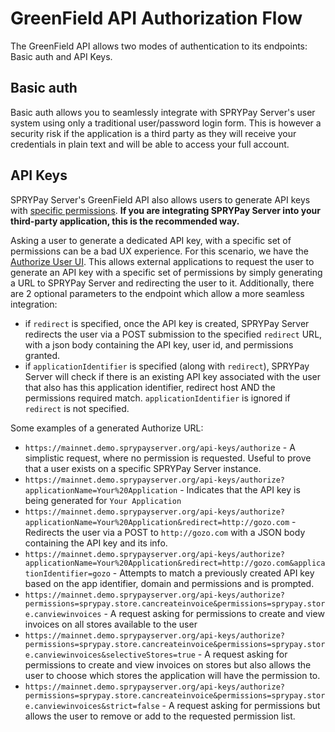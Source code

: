 
# GreenField API Authorization Flow

The GreenField API allows two modes of authentication to its endpoints: Basic auth and API Keys. 

## Basic auth
Basic auth allows you to seamlessly integrate with SPRYPay Server's user system using only a traditional user/password login form. This is however a security risk if the application is a third party as they will receive your credentials in plain text and will be able to access your full account.

## API Keys
SPRYPay Server's GreenField API also allows users to generate API keys with [specific permissions](https://docs.sprypayserver.org/API/Greenfield/v1/#section/Authentication/API%20Key). **If you are integrating SPRYPay Server into your third-party application, this is the recommended way.**

Asking a user to generate a dedicated API key, with a specific set of permissions can be a bad UX experience. For this scenario, we have the [Authorize User UI](https://docs.sprypayserver.org/API/Greenfield/v1/#tag/Authorization). This allows external applications to request the user to generate an API key with a specific set of permissions by simply generating a URL to SPRYPay Server and redirecting the user to it.
Additionally, there are 2 optional parameters to the endpoint which allow a more seamless integration:
* if `redirect` is specified, once the API key is created, SPRYPay Server redirects the user via a POST submission to the specified `redirect` URL, with a json body containing the API key, user id, and permissions granted.
* if `applicationIdentifier` is specified (along with `redirect`), SPRYPay Server will check if there is an existing API key associated with the user that also has this application identifier, redirect host AND the permissions required match. `applicationIdentifier` is ignored if `redirect` is not specified.

Some examples of a generated Authorize URL:
* `https://mainnet.demo.sprypayserver.org/api-keys/authorize` - A simplistic request, where no permission is requested. Useful to prove that a user exists on a specific SPRYPay Server instance. 
* `https://mainnet.demo.sprypayserver.org/api-keys/authorize?applicationName=Your%20Application` - Indicates that the API key is being generated for `Your Application`
* `https://mainnet.demo.sprypayserver.org/api-keys/authorize?applicationName=Your%20Application&redirect=http://gozo.com` - Redirects the user via a POST to `http://gozo.com` with a JSON body containing the API key and its info.
* `https://mainnet.demo.sprypayserver.org/api-keys/authorize?applicationName=Your%20Application&redirect=http://gozo.com&applicationIdentifier=gozo` - Attempts to match a previously created API key based on the app identifier, domain and permissions and is prompted.
* `https://mainnet.demo.sprypayserver.org/api-keys/authorize?permissions=sprypay.store.cancreateinvoice&permissions=sprypay.store.canviewinvoices` - A request asking for permissions to create and view invoices on all stores available to the user
* `https://mainnet.demo.sprypayserver.org/api-keys/authorize?permissions=sprypay.store.cancreateinvoice&permissions=sprypay.store.canviewinvoices&selectiveStores=true` - A request asking for permissions to create and view invoices on stores but also allows the user to choose which stores the application will have the permission to.
* `https://mainnet.demo.sprypayserver.org/api-keys/authorize?permissions=sprypay.store.cancreateinvoice&permissions=sprypay.store.canviewinvoices&strict=false` - A request asking for permissions but allows the user to remove or add to the requested permission list. 

